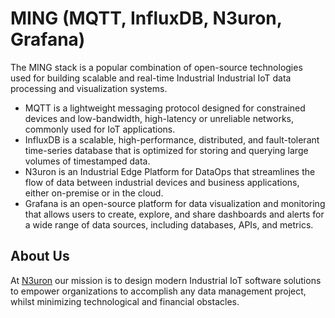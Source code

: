 # MING (MQTT, InfluxDB, N3uron, Grafana)

The MING stack is a popular combination of open-source technologies used for building scalable and real-time Industrial Industrial IoT data processing and visualization systems.

* MQTT is a lightweight messaging protocol designed for constrained devices and low-bandwidth, high-latency or unreliable networks, commonly used for IoT applications.
* InfluxDB is a scalable, high-performance, distributed, and fault-tolerant time-series database that is optimized for storing and querying large volumes of timestamped data.
* N3uron is an Industrial Edge Platform for DataOps that streamlines the flow of data between industrial devices and business applications, either on-premise or in the cloud.
* Grafana is an open-source platform for data visualization and monitoring that allows users to create, explore, and share dashboards and alerts for a wide range of data sources, including databases, APIs, and metrics.

<!-- ## Provision VirtualBox VM

See <https://blog.balena.io/no-hardware-use-virtualbox/>

```powershell
& "C:\Program Files\Oracle\VirtualBox\VBoxManage.exe" convertdd .\balena-cloud-n3uron-balena-intel-nuc-2.114.7-v14.10.6.img balena-cloud-disk.vmdk --format VMDK
```

## Deploy

```shell
balena login && balena push <fleet>
``` -->

## About Us

At [N3uron](https://n3uron.com/) our mission is to design modern Industrial IoT software solutions to empower organizations to accomplish any data management project, whilst minimizing technological and financial obstacles.
